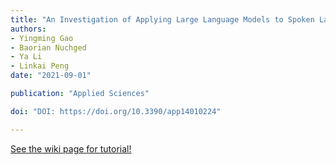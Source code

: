 ```yaml
---
title: "An Investigation of Applying Large Language Models to Spoken Language Learning."
authors:
- Yingming Gao
- Baorian Nuchged
- Ya Li
- Linkai Peng
date: "2021-09-01"

publication: "Applied Sciences"

doi: "DOI: https://doi.org/10.3390/app14010224"

---
```



[See the wiki page for tutorial!](https://github.com/hadisinaee/avicenna/wiki)